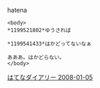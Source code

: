 
hatena

```
<body>
*1199521802*ゆうされば

*1199541433*はかどってないなぁ

あああ。はかどらない。
</body>
```


[はてなダイアリー 2008-01-05](https://nishiohirokazu.hatenadiary.org/archive/2008/01/05)